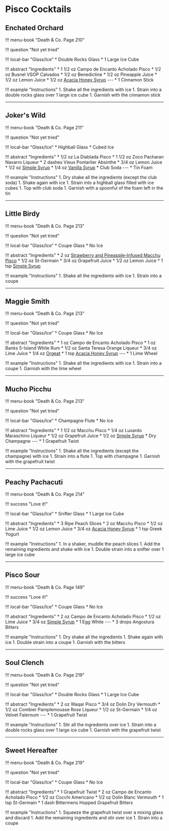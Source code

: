 # Pisco Cocktails

## Enchated Orchard

!!! menu-book "Death & Co. Page 210"

!!! question "Not yet tried"

!!! local-bar "Glass/Ice"
    * Double Rocks Glass
    * 1 Large Ice Cube

!!! abstract "Ingredients"
    * 1 1/2 oz Campo de Encanto Acholado Pisco
    * 1/2 oz Busnel VSOP Calvados
    * 1/2 oz Benedictine
    * 1/2 oz Pineapple Juice
    * 1/2 oz Lemon Juice
    * 1/2 oz [Acacia Honey Syrup](../syrups/#acacia-honey-syrup)
    ---
    * 1 Cinnamon Stick

!!! example "Instructions"
    1. Shake all the ingredients with ice
    1. Strain into a double rocks glass over 1 large ice cube
    1. Garnish with the cinnamon stick

---
## Joker's Wild

!!! menu-book "Death & Co. Page 211"

!!! question "Not yet tried"

!!! local-bar "Glass/Ice"
    * Highball Glass
    * Cubed Ice

!!! abstract "Ingredients"
    * 1/2 oz La Diablada Pisco
    * 1 1/2 oz Zoco Pacharan Navarro Liqueur
    * 2 dashes Vieux Pontarlier Absinthe
    * 3/4 oz Lemon Juice
    * 1/2 oz [Simple Syrup](../syrups/#simple-syrup)
    * 1/4 oz [Vanilla Syrup](../syrups/#vanilla-syrup)
    * Club Soda
    ---
    * Tin Foam

!!! example "Instructions"
    1. Dry shake all the ingredients (except the club soda)
    1. Shake again with ice
    1. Strain into a highball glass filled with ice cubes
    1. Top with club soda
    1. Garnish with a spoonful of the foam left in the tin

---
## Little Birdy

!!! menu-book "Death & Co. Page 213"

!!! question "Not yet tried"

!!! local-bar "Glass/Ice"
    * Coupe Glass
    * No Ice

!!! abstract "Ingredients"
    * 2 oz [Strawberry and Pineapple-Infused Macchu Pisco](../infusions/#strawberry-and-pineapple-infused-macchu-pisco)
    * 1/2 oz St-Germain
    * 3/4 oz Grapefruit Juice
    * 1/2 oz Lemon Juice
    * 1 tsp [Simple Syrup](../syrups/#simple-syrup)

!!! example "Instructions"
    1. Shake all the ingredients with ice
    1. Strain into a coupe

---
## Maggie Smith

!!! menu-book "Death & Co. Page 213"

!!! question "Not yet tried"

!!! local-bar "Glass/Ice"
    * Coupe Glass
    * No Ice

!!! abstract "Ingredients"
    * 1 oz Campo de Encanto Acholado Pisco
    * 1 oz Banks 5-Island White Rum
    * 1/2 oz Santa Teresa Orange Liqueur
    * 3/4 oz Lime Juice
    * 1/4 oz [Orgeat](../syrups/#orgeat)
    * 1 tsp [Acacia Honey Syrup](../syrups/#acacia-honey-syrup)
    ---
    * 1 Lime Wheel

!!! example "Instructions"
    1. Shake all the ingredients with ice
    1. Strain into a coupe
    1. Garnish with the lime wheel

---
## Mucho Picchu

!!! menu-book "Death & Co. Page 213"

!!! question "Not yet tried"

!!! local-bar "Glass/Ice"
    * Champagne Flute
    * No Ice

!!! abstract "Ingredients"
    * 1 1/2 oz Macchu Pisco
    * 1/4 oz Luxardo Maraschino Liqueur
    * 1/2 oz Grapefruit Juice
    * 1/2 oz [Simple Syrup](../syrups/#simple-syrup)
    * Dry Champagne
    ---
    * 1 Grapefruit Twist

!!! example "Instructions"
    1. Shake all the ingredients (except the champagne) with ice
    1. Strain into a flute
    1. Top with champagne
    1. Garnish with the grapefruit twist

---
## Peachy Pachacuti

!!! menu-book "Death & Co. Page 214"

!!! success "Love it!"

!!! local-bar "Glass/Ice"
    * Snifter Glass
    * 1 Large Ice Cube

!!! abstract "Ingredients"
    * 3 Ripe Peach Slices
    * 2 oz Macchu Pisco
    * 1/2 oz Lime Juice
    * 1/2 oz Lemon Juice
    * 3/4 oz [Acacia Honey Syrup](../syrups/#acacia-honey-syrup)
    * 1 tsp Greek Yogurt

!!! example "Instructions"
    1. In a shaker, muddle the peach slices
    1. Add the remaining ingredients and shake with ice
    1. Double strain into a snifter over 1 large ice cube

---
## Pisco Sour

!!! menu-book "Death & Co. Page 149"

!!! success "Love it!"

!!! local-bar "Glass/Ice"
    * Coupe Glass
    * No Ice

!!! abstract "Ingredients"
    * 2 oz Campo de Encanto Acholado Pisco
    * 1/2 oz Lime Juice
    * 3/4 oz [Simple Syrup](../syrups/#simple-syrup)
    * 1 Egg White
    ---
    * 3 drops Angostura Bitters

!!! example "Instructions"
    1. Dry shake all the ingredients
    1. Shake again with ice
    1. Double strain into a coupe
    1. Garnish with the bitters

---
## Soul Clench

!!! menu-book "Death & Co. Page 219"

!!! question "Not yet tried"

!!! local-bar "Glass/Ice"
    * Double Rocks Glass
    * 1 Large Ice Cube

!!! abstract "Ingredients"
    * 2 oz Waqar Pisco
    * 3/4 oz Dolin Dry Vermouth
    * 1/2 oz Combier Pamplemousse Rose Liqueur
    * 1/2 oz St-Germain
    * 1/4 oz Velvet Falernum
    ---
    * 1 Grapefruit Twist

!!! example "Instructions"
    1. Stir all the ingredients over ice
    1. Strain into a double rocks glass over 1 large ice cube
    1. Garnish with the grapefruit twist

---
## Sweet Hereafter

!!! menu-book "Death & Co. Page 219"

!!! question "Not yet tried"

!!! local-bar "Glass/Ice"
    * Coupe Glass
    * No Ice

!!! abstract "Ingredients"
    * 1 Grapefruit Twist
    * 2 oz Campo de Encanto Acholado Pisco
    * 1/2 oz Cocchi Americano
    * 1/2 oz Dolin Blanc Vermouth
    * 1 tsp St-Germain
    * 1 dash Bittermens Hopped Grapefruit Bitters

!!! example "Instructions"
    1. Squeeze the grapefruit twist over a mixing glass and discard
    1. Add the remaining ingredients and stir over ice
    1. Strain into a coupe